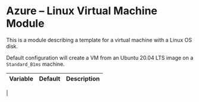 # Azure – Linux Virtual Machine Module

This is a module describing a template for a virtual machine with a Linux OS disk.

Default configuration will create a VM from an Ubuntu 20.04 LTS image on a `Standard_B1ms` machine.

| Variable | Default | Description |
| -------- | ------- | ----------- |
| 
